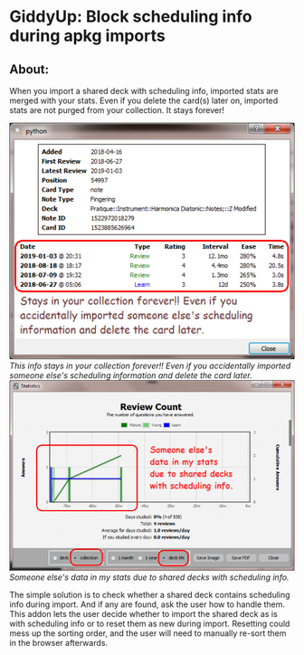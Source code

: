 # GiddyUp: Block scheduling info during apkg imports


## About:
When you import a shared deck with scheduling info, imported stats are merged with your stats. Even if you delete the card(s) later on, imported stats are not purged from your collection. It stays forever!

<img src="https://github.com/lovac42/GiddyUp/blob/master/screenshots/card_info.png?raw=true">  
<i>This info stays in your collection forever!! Even if you accidentally imported someone else's scheduling information and delete the card later.</i>

<img src="https://github.com/lovac42/GiddyUp/blob/master/screenshots/stats_info.png?raw=true">  
<i>Someone else's data in my stats due to shared decks with scheduling info.</i>


The simple solution is to check whether a shared deck contains scheduling info during import. And if any are found, ask the user how to handle them. This addon lets the user decide whether to import the shared deck as is with scheduling info or to reset them as new during import. Resetting could mess up the sorting order, and the user will need to manually re-sort them in the browser afterwards.

